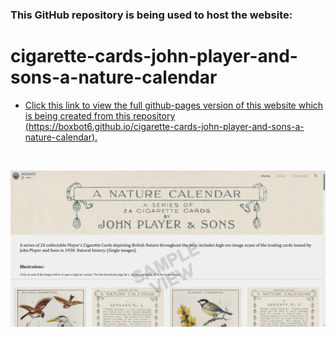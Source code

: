 ### This GitHub repository is being used to host the website:

# cigarette-cards-john-player-and-sons-a-nature-calendar

* [Click this link to view the full github-pages version of this website which is being created from this repository (https://boxbot6.github.io/cigarette-cards-john-player-and-sons-a-nature-calendar).](https://boxbot6.github.io/cigarette-cards-john-player-and-sons-a-nature-calendar)

<br>

![cigarette-cards-john-player-and-sons-a-nature-calendar-sample.png](images/cigarette-cards-john-player-and-sons-a-nature-calendar-sample.png)

<br>
